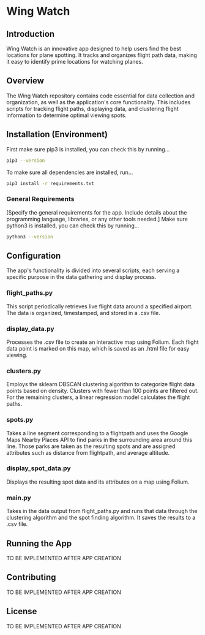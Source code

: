 # Wing Watch

## Introduction

Wing Watch is an innovative app designed to help users find the best locations for plane spotting. It tracks and organizes flight path data, making it easy to identify prime locations for watching planes.

## Overview

The Wing Watch repository contains code essential for data collection and organization, as well as the application's core functionality. This includes scripts for tracking flight paths, displaying data, and clustering flight information to determine optimal viewing spots.

## Installation (Environment)

First make sure pip3 is installed, you can check this by running...
```bash
pip3 --version
```

To make sure all dependencies are installed, run...
```bash
pip3 install -r requirements.txt
```

### General Requirements

[Specify the general requirements for the app. Include details about the programming language, libraries, or any other tools needed.]
Make sure python3 is installed, you can check this by running...
```bash
python3 --version
```

## Configuration

The app's functionality is divided into several scripts, each serving a specific purpose in the data gathering and display process.

### flight_paths.py

This script periodically retrieves live flight data around a specified airport. The data is organized, timestamped, and stored in a .csv file.

### display_data.py

Processes the .csv file to create an interactive map using Folium. Each flight data point is marked on this map, which is saved as an .html file for easy viewing.

### clusters.py

Employs the sklearn DBSCAN clustering algorithm to categorize flight data points based on density. Clusters with fewer than 100 points are filtered out. For the remaining clusters, a linear regression model calculates the flight paths.

### spots.py

Takes a line segment corresponding to a flightpath and uses the Google Maps Nearby Places API to find parks in the surrounding area around this line.  Those parks are taken as the resulting spots and are assigned attributes such as distance from flightpath, and average altitude.  

### display_spot_data.py

Displays the resulting spot data and its attributes on a map using Folium.

### main.py

Takes in the data output from flight_paths.py and runs that data through the clustering algorithm and the spot finding algorithm.  It saves the results to a .csv file.  

## Running the App

TO BE IMPLEMENTED AFTER APP CREATION

## Contributing

TO BE IMPLEMENTED AFTER APP CREATION

## License

TO BE IMPLEMENTED AFTER APP CREATION